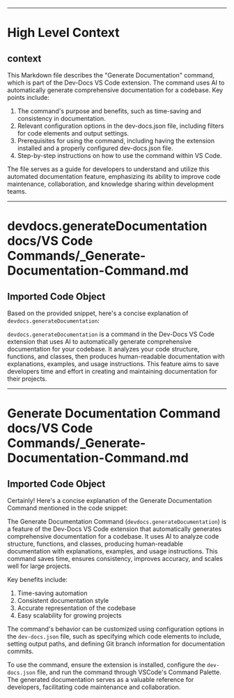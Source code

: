 

  ---
# High Level Context
## context
This Markdown file describes the "Generate Documentation" command, which is part of the Dev-Docs VS Code extension. The command uses AI to automatically generate comprehensive documentation for a codebase. Key points include:

1. The command's purpose and benefits, such as time-saving and consistency in documentation.
2. Relevant configuration options in the dev-docs.json file, including filters for code elements and output settings.
3. Prerequisites for using the command, including having the extension installed and a properly configured dev-docs.json file.
4. Step-by-step instructions on how to use the command within VS Code.

The file serves as a guide for developers to understand and utilize this automated documentation feature, emphasizing its ability to improve code maintenance, collaboration, and knowledge sharing within development teams.

---
# devdocs.generateDocumentation docs/VS Code Commands/_Generate-Documentation-Command.md
## Imported Code Object
Based on the provided snippet, here's a concise explanation of `devdocs.generateDocumentation`:

`devdocs.generateDocumentation` is a command in the Dev-Docs VS Code extension that uses AI to automatically generate comprehensive documentation for your codebase. It analyzes your code structure, functions, and classes, then produces human-readable documentation with explanations, examples, and usage instructions. This feature aims to save developers time and effort in creating and maintaining documentation for their projects.

  
---
# Generate Documentation Command docs/VS Code Commands/_Generate-Documentation-Command.md
## Imported Code Object
Certainly! Here's a concise explanation of the Generate Documentation Command mentioned in the code snippet:

The Generate Documentation Command (`devdocs.generateDocumentation`) is a feature of the Dev-Docs VS Code extension that automatically generates comprehensive documentation for a codebase. It uses AI to analyze code structure, functions, and classes, producing human-readable documentation with explanations, examples, and usage instructions. This command saves time, ensures consistency, improves accuracy, and scales well for large projects.

Key benefits include:
1. Time-saving automation
2. Consistent documentation style
3. Accurate representation of the codebase
4. Easy scalability for growing projects

The command's behavior can be customized using configuration options in the `dev-docs.json` file, such as specifying which code elements to include, setting output paths, and defining Git branch information for documentation commits.

To use the command, ensure the extension is installed, configure the `dev-docs.json` file, and run the command through VSCode's Command Palette. The generated documentation serves as a valuable reference for developers, facilitating code maintenance and collaboration.

  